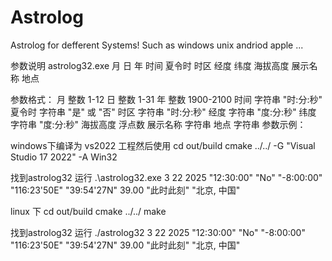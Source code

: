 # Astrolog
 Astrolog for defferent Systems! Such as windows unix andriod apple ...

参数说明
astrolog32.exe 月 日 年 时间 夏令时 时区 经度 纬度 海拔高度 展示名称 地点

参数格式：
月              整数 1-12
日              整数 1-31
年              整数 1900-2100
时间            字符串 "时:分:秒"
夏令时          字符串 "是" 或 "否"
时区            字符串 "时:分:秒"
经度            字符串 "度:分:秒"
纬度            字符串 "度:分:秒"
海拔高度        浮点数
展示名称        字符串
地点            字符串
参数示例：


windows下编译为 vs2022 工程然后使用
cd out/build
cmake ../../ -G "Visual Studio 17 2022" -A Win32

找到astrolog32 运行
 .\astrolog32.exe 3 22 2025 "12:30:00" "No" "-8:00:00" "116:23'50E" "39:54'27N" 39.00 "此时此刻" "北京, 中国" 

linux 下 
cd out/build
cmake ../../
make

找到astrolog32 运行
./astrolog32 3 22 2025 "12:30:00" "No" "-8:00:00" "116:23'50E" "39:54'27N" 39.00 "此时此刻" "北京, 中国" 
